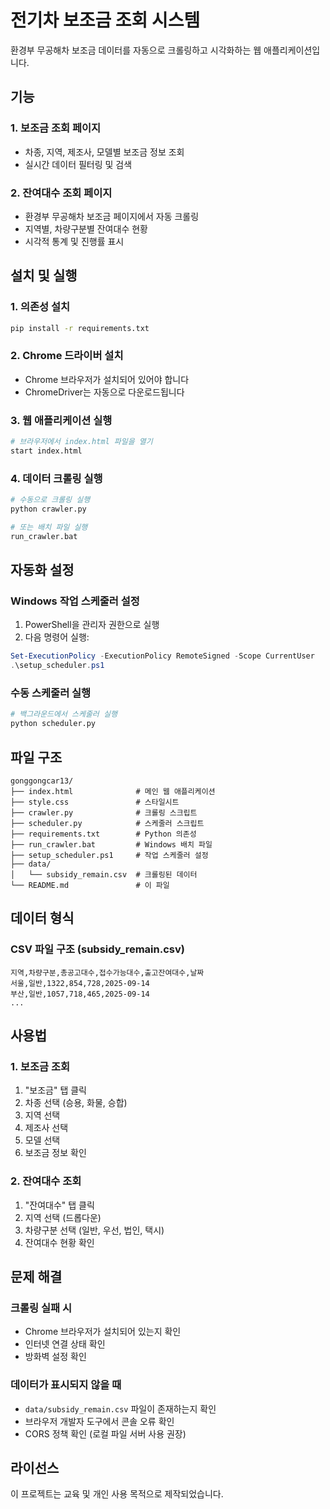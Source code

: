 # 전기차 보조금 조회 시스템

환경부 무공해차 보조금 데이터를 자동으로 크롤링하고 시각화하는 웹 애플리케이션입니다.

## 기능

### 1. 보조금 조회 페이지
- 차종, 지역, 제조사, 모델별 보조금 정보 조회
- 실시간 데이터 필터링 및 검색

### 2. 잔여대수 조회 페이지
- 환경부 무공해차 보조금 페이지에서 자동 크롤링
- 지역별, 차량구분별 잔여대수 현황
- 시각적 통계 및 진행률 표시

## 설치 및 실행

### 1. 의존성 설치
```bash
pip install -r requirements.txt
```

### 2. Chrome 드라이버 설치
- Chrome 브라우저가 설치되어 있어야 합니다
- ChromeDriver는 자동으로 다운로드됩니다

### 3. 웹 애플리케이션 실행
```bash
# 브라우저에서 index.html 파일을 열기
start index.html
```

### 4. 데이터 크롤링 실행
```bash
# 수동으로 크롤링 실행
python crawler.py

# 또는 배치 파일 실행
run_crawler.bat
```

## 자동화 설정

### Windows 작업 스케줄러 설정
1. PowerShell을 관리자 권한으로 실행
2. 다음 명령어 실행:
```powershell
Set-ExecutionPolicy -ExecutionPolicy RemoteSigned -Scope CurrentUser
.\setup_scheduler.ps1
```

### 수동 스케줄러 실행
```bash
# 백그라운드에서 스케줄러 실행
python scheduler.py
```

## 파일 구조

```
gonggongcar13/
├── index.html              # 메인 웹 애플리케이션
├── style.css               # 스타일시트
├── crawler.py              # 크롤링 스크립트
├── scheduler.py            # 스케줄러 스크립트
├── requirements.txt        # Python 의존성
├── run_crawler.bat         # Windows 배치 파일
├── setup_scheduler.ps1     # 작업 스케줄러 설정
├── data/
│   └── subsidy_remain.csv  # 크롤링된 데이터
└── README.md               # 이 파일
```

## 데이터 형식

### CSV 파일 구조 (subsidy_remain.csv)
```csv
지역,차량구분,총공고대수,접수가능대수,출고잔여대수,날짜
서울,일반,1322,854,728,2025-09-14
부산,일반,1057,718,465,2025-09-14
...
```

## 사용법

### 1. 보조금 조회
1. "보조금" 탭 클릭
2. 차종 선택 (승용, 화물, 승합)
3. 지역 선택
4. 제조사 선택
5. 모델 선택
6. 보조금 정보 확인

### 2. 잔여대수 조회
1. "잔여대수" 탭 클릭
2. 지역 선택 (드롭다운)
3. 차량구분 선택 (일반, 우선, 법인, 택시)
4. 잔여대수 현황 확인

## 문제 해결

### 크롤링 실패 시
- Chrome 브라우저가 설치되어 있는지 확인
- 인터넷 연결 상태 확인
- 방화벽 설정 확인

### 데이터가 표시되지 않을 때
- `data/subsidy_remain.csv` 파일이 존재하는지 확인
- 브라우저 개발자 도구에서 콘솔 오류 확인
- CORS 정책 확인 (로컬 파일 서버 사용 권장)

## 라이선스

이 프로젝트는 교육 및 개인 사용 목적으로 제작되었습니다.
